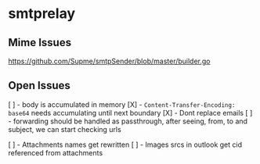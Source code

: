 # smtprelay

## Mime Issues

https://github.com/Supme/smtpSender/blob/master/builder.go

## Open Issues

[ ] - body is accumulated in memory
[X] - `Content-Transfer-Encoding: base64` needs accumulating until next boundary
[X] - Dont replace emails
[ ] - forwarding should be handled as passthrough, after seeing, from, to and subject, we can start checking urls

[ ] - Attachments names get rewritten
[ ] - Images srcs in outlook get cid referenced from attachments